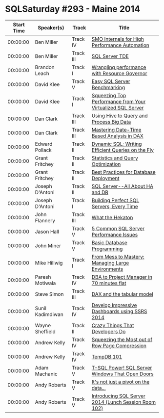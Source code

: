 # SQLSaturday #293 - Maine 2014
Start Time|Speaker(s)|Track|Title
---|---|---|---
00:00:00|Ben Miller|Track IV|[SMO Internals for High Performance Automation](10225.md)
00:00:00|Ben Miller|Track III|[SQL Server TDE](10226.md)
00:00:00|Brandon Leach|Track I|[Wrangling performance with Resource Governor](10680.md)
00:00:00|David Klee|Track V|[Easy SQL Server Benchmarking](12518.md)
00:00:00|David Klee|Track I|[Squeezing Top Performance from Your Virtualized SQL Server](12520.md)
00:00:00|Dan Clark|Track III|[Using Hive to Query and Process Big Data](12895.md)
00:00:00|Dan Clark|Track III|[Mastering Date-Time Based Analysis in DAX](12896.md)
00:00:00|Edward Pollack|Track II|[Dynamic SQL: Writing Efficient Queries on the Fly](13850.md)
00:00:00|Grant Fritchey|Track II|[Statistics and Query Optimization](14775.md)
00:00:00|Grant Fritchey|Track II|[Best Practices for Database Deployment](14776.md)
00:00:00|Joseph D'Antoni|Track II|[SQL Server--All About HA and DR](16163.md)
00:00:00|Joseph D'Antoni|Track I|[Building Perfect SQL Servers, Every Time](16164.md)
00:00:00|John Flannery|Track III|[What the Hekaton](16739.md)
00:00:00|Jason Hall|Track V|[5 Common SQL Server Performance Issues](16768.md)
00:00:00|John Miner|Track V|[Basic Database Programming](17003.md)
00:00:00|Mike Hillwig|Track I|[From Mess to Mastery: Managing Large Environments ](20504.md)
00:00:00|Paresh Motiwala|Track IV|[DBA to Project Manager in 70 minutes flat](21639.md)
00:00:00|Steve Simon|Track III|[DAX and the tabular model](25424.md)
00:00:00|Sunil Kadimdiwan|Track IV|[Develop Impressive Dashboards using SSRS 2014](25879.md)
00:00:00|Wayne Sheffield|Track II|[Crazy Things That Developers Do](27717.md)
00:00:00|Andrew Kelly|Track IV|[Squeezing the Most out of Row  Page Compression](9160.md)
00:00:00|Andrew Kelly|Track IV|[TempDB 101](9161.md)
00:00:00|Adam Machanic|Track V|[T-SQL Power! SQL Server Windows That Open Doors](9366.md)
00:00:00|Andy Roberts|Track V|[It's not just a pivot on the data...](9640.md)
00:00:00|Andy Roberts|Track V|[Introducing SQL Server 2014 (Lunch Session Room 102)](9641.md)
